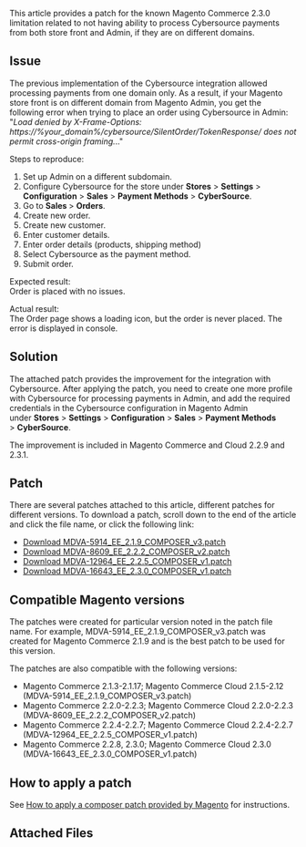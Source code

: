 This article provides a patch for the known Magento Commerce 2.3.0 limitation related to not having ability to process Cybersource payments from both store front and Admin, if they are on different domains.

## Issue

The previous implementation of the Cybersource integration allowed processing payments from one domain only. As a result, if your Magento store front is on different domain from Magento Admin, you get the following error when trying to place an order using Cybersource in Admin: "_Load denied by X-Frame-Options: https://%your\_domain%/cybersource/SilentOrder/TokenResponse/ does not permit cross-origin framing._.."

<span class="wysiwyg-underline">Steps to reproduce</span>:

1.   Set up Admin on a different subdomain.
2.   Configure Cybersource for the store under __Stores__ &gt; __Settings__ &gt; __Configuration__ &gt;&nbsp;__Sales__ &gt; __Payment Methods__ &gt;&nbsp;<span class="SearchHighlight SearchHighlight1">__CyberSource__.</span>
3.   Go to __Sales&nbsp;__&gt; __Orders__.
4.   Create new order.
5.   Create new customer.
6.   Enter customer details.
7.   Enter order details (products, shipping method)
8.   Select Cybersource as the payment method.
9.   Submit order.

<span class="wysiwyg-underline">Expected result</span>:  
 Order is placed with no issues.

<span class="wysiwyg-underline">Actual result</span>:  
 The Order page shows a loading icon, but the order is never placed. The error is displayed in console.

## Solution

The attached patch provides the improvement for the integration with Cybersource. After applying the patch, you need to create one more profile with Cybersource for processing payments in Admin, and add the required credentials in the Cybersource configuration in Magento Admin under&nbsp;__Stores__ &gt; __Settings__ &gt; __Configuration__ &gt;&nbsp;__Sales__ &gt; __Payment Methods__ &gt;&nbsp;<span class="SearchHighlight SearchHighlight1">__CyberSource__.</span>

<p class="info">The improvement is included in Magento Commerce and Cloud 2.2.9 and 2.3.1.</p>

## Patch

There are several patches attached to this article, different patches for different versions. To download a patch, scroll down to the end of the article and click the file name, or click the following link:

*   <a href="https://support.magento.com/hc/en-us/article_attachments/360026011231/MDVA-5914_EE_2.1.9_COMPOSER_v3.patch" rel="noopener" target="_blank">Download MDVA-5914\_EE\_2.1.9\_COMPOSER\_v3.patch</a>
*   <a href="https://support.magento.com/hc/en-us/article_attachments/360026012371/MDVA-8609_EE_2.2.2_COMPOSER_v2.patch" rel="noopener" target="_blank">Download MDVA-8609\_EE\_2.2.2\_COMPOSER\_v2.patch</a>
*   <a href="https://support.magento.com/hc/en-us/article_attachments/360026013271/MDVA-12964_EE_2.2.5_COMPOSER_v1.patch" rel="noopener" target="_blank">Download MDVA-12964\_EE\_2.2.5\_COMPOSER\_v1.patch</a>
*   <a href="https://support.magento.com/hc/article_attachments/360025638092/MDVA-16643_EE_2.3.0_COMPOSER_v1.patch" target="_self">Download MDVA-16643\_EE\_2.3.0\_COMPOSER\_v1.patch</a>

## <span style="font-family: -apple-system, BlinkMacSystemFont, 'Segoe UI', Helvetica, Arial, sans-serif;">Compatible Magento versions</span>

The patches were created for particular version noted in the patch file name. For example, MDVA-5914\_EE\_2.1.9\_COMPOSER\_v3.patch was created for Magento Commerce 2.1.9 and is the best patch to be used for this version.

The patches are also compatible with the following versions:

*   Magento Commerce 2.1.3-2.1.17; Magento Commerce Cloud 2.1.5-2.12 (MDVA-5914\_EE\_2.1.9\_COMPOSER\_v3.patch)
*   Magento Commerce 2.2.0-2.2.3;&nbsp;Magento Commerce Cloud 2.2.0-2.2.3 (MDVA-8609\_EE\_2.2.2\_COMPOSER\_v2.patch)
*   Magento Commerce 2.2.4-2.2.7; Magento Commerce Cloud 2.2.4-2.2.7 (MDVA-12964\_EE\_2.2.5\_COMPOSER\_v1.patch)
*   Magento Commerce 2.2.8,&nbsp;2.3.0;&nbsp;Magento Commerce Cloud 2.3.0 (MDVA-16643\_EE\_2.3.0\_COMPOSER\_v1.patch)

## How to apply a patch

See <a href="https://support.magento.com/hc/en-us/articles/360028367731" target="_self">How to apply a composer patch provided by Magento</a> for instructions.

## Attached Files